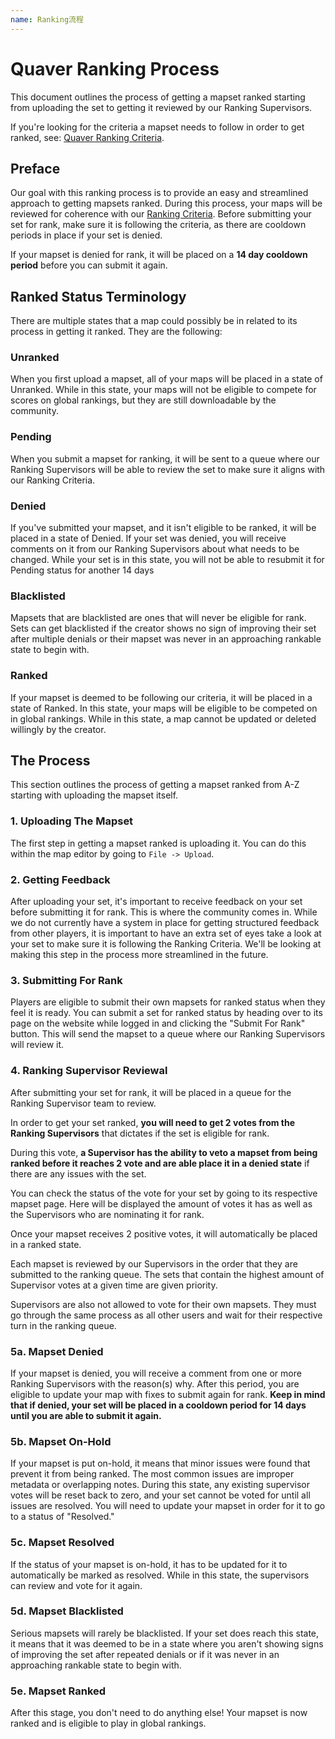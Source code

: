 ```yaml
---
name: Ranking流程
---
```



# Quaver Ranking Process

This document outlines the process of getting a mapset ranked starting from uploading the set to getting it reviewed by our Ranking Supervisors.

If you're looking for the criteria a mapset needs to follow in order to get ranked, see: [Quaver Ranking Criteria](/docs/Ranking/Criteria).

## Preface

Our goal with this ranking process is to provide an easy and streamlined approach to getting mapsets ranked. During this process, your maps will be reviewed for coherence with our [Ranking Criteria](/docs/Ranking/Criteria). Before submitting your set for rank, make sure it is following the criteria, as there are cooldown periods in place if your set is denied.

If your mapset is denied for rank, it will be placed on a **14 day cooldown period** before you can submit it again.

## Ranked Status Terminology

There are multiple states that a map could possibly be in related to its process in getting it ranked. They are the following:

### Unranked

When you first upload a mapset, all of your maps will be placed in a state of Unranked. While in this state, your maps will not be eligible to compete for scores on global rankings, but they are still downloadable by the community.

### Pending

When you submit a mapset for ranking, it will be sent to a queue where our Ranking Supervisors will be able to review the set to make sure it aligns with our Ranking Criteria.

### Denied

If you've submitted your mapset, and it isn't eligible to be ranked, it will be placed in a state of Denied. If your set was denied, you will receive comments on it from our Ranking Supervisors about what needs to be changed. While your set is in this state, you will not be able to resubmit it for Pending status for another 14 days

### Blacklisted

Mapsets that are blacklisted are ones that will never be eligible for rank. Sets can get blacklisted if the creator shows no sign of improving their set after multiple denials or their mapset was never in an approaching rankable state to begin with.

### Ranked

If your mapset is deemed to be following our criteria, it will be placed in a state of Ranked. In this state, your maps will be eligible to be competed on in global rankings. While in this state, a map cannot be updated or deleted willingly by the creator.

## The Process

This section outlines the process of getting a mapset ranked from A-Z starting with uploading the mapset itself.

### 1. Uploading The Mapset

The first step in getting a mapset ranked is uploading it. You can do this within the map editor by going to `File -> Upload`.

### 2. Getting Feedback

After uploading your set, it's important to receive feedback on your set before submitting it for rank. This is where the community comes in. While we do not currently have a system in place for getting structured feedback from other players, it is important to have an extra set of eyes take a look at your set to make sure it is following the Ranking Criteria. We'll be looking at making this step in the process more streamlined in the future.

### 3. Submitting For Rank

Players are eligible to submit their own mapsets for ranked status when they feel it is ready. You can submit a set for ranked status by heading over to its page on the website while logged in and clicking the "Submit For Rank" button. This will send the mapset to a queue where our Ranking Supervisors will review it.

### 4. Ranking Supervisor Reviewal

After submitting your set for rank, it will be placed in a queue for the Ranking Supervisor team to review.

In order to get your set ranked, **you will need to get 2 votes from the Ranking Supervisors** that dictates if the set is eligible for rank.

During this vote, **a Supervisor has the ability to veto a mapset from being ranked before it reaches 2 vote and are able place it in a denied state** if there are any issues with the set.

You can check the status of the vote for your set by going to its respective mapset page. Here will be displayed the amount of votes it has as well as the Supervisors who are nominating it for rank.

Once your mapset receives 2 positive votes, it will automatically be placed in a ranked state.

Each mapset is reviewed by our Supervisors in the order that they are submitted to the ranking queue. The sets that contain the highest amount of Supervisor votes at a given time are given priority.

Supervisors are also not allowed to vote for their own mapsets. They must go through the same process as all other users and wait for their respective turn in the ranking queue.

### 5a. Mapset Denied

If your mapset is denied, you will receive a comment from one or more Ranking Supervisors with the reason(s) why. After this period, you are eligible to update your map with fixes to submit again for rank. **Keep in mind that if denied, your set will be placed in a cooldown period for 14 days until you are able to submit it again.**

### 5b. Mapset On-Hold

If your mapset is put on-hold, it means that minor issues were found that prevent it from being ranked. The most common issues are improper metadata or overlapping notes. During this state, any existing supervisor votes will be reset back to zero, and your set cannot be voted for until all issues are resolved. You will need to update your mapset in order for it to go to a status of "Resolved."

### 5c. Mapset Resolved

If the status of your mapset is on-hold, it has to be updated for it to automatically be marked as resolved. While in this state, the supervisors can review and vote for it again. 

### 5d. Mapset Blacklisted

Serious mapsets will rarely be blacklisted. If your set does reach this state, it means that it was deemed to be in a state where you aren't showing signs of improving the set after repeated denials or if it was never in an approaching rankable state to begin with.

### 5e. Mapset Ranked

After this stage, you don't need to do anything else! Your mapset is now ranked and is eligible to play in global rankings.
